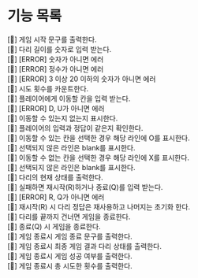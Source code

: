 # 기능 목록

[:deciduous_tree:] 게임 시작 문구를 출력한다.  
[:deciduous_tree:] 다리 길이를 숫자로 입력 받는다.  
    [:deciduous_tree:] [ERROR] 숫자가 아니면 에러  
    [:deciduous_tree:] [ERROR] 정수가 아니면 에러  
    [:deciduous_tree:] [ERROR] 3 이상 20 이하의 숫자가 아니면 에러  
[:deciduous_tree:] 시도 횟수를 카운트한다.  
[:deciduous_tree:] 플레이어에게 이동할 칸을 입력 받는다.  
    [:deciduous_tree:] [ERROR] D, U가 아니면 에러  
[:deciduous_tree:] 이동할 수 있는지 없는지 표시한다.  
    [:deciduous_tree:] 플레이어의 입력과 정답이 같은지 확인한다.  
    [:deciduous_tree:] 이동할 수 있는 칸을 선택한 경우 해당 라인에 O를 표시한다.  
        [:deciduous_tree:] 선택되지 않은 라인은 blank를 표시한다.  
    [:deciduous_tree:] 이동할 수 없는 칸을 선택한 경우 해당 라인에 X를 표시한다.  
        [:deciduous_tree:] 선택되지 않은 라인은 blank를 표시한다.  
[:deciduous_tree:] 다리의 현재 상태를 출력한다.  
[:deciduous_tree:] 실패하면 재시작(R)하거나 종료(Q)를 입력 받는다.  
    [:deciduous_tree:] [ERROR] R, Q가 아니면 에러  
[:deciduous_tree:] 재시작(R) 시 다리 정답은 재사용하고 나머지는 초기화 한다.  
[:deciduous_tree:] 다리를 끝까지 건너면 게임을 종료한다.  
[:deciduous_tree:] 종료(Q) 시 게임을 종료한다.  
[:deciduous_tree:] 게임 종료시 게임 종료 문구를 출력한다.  
[:deciduous_tree:] 게임 종료시 최종 게임 결과 다리 상태를 출력한다.  
[:deciduous_tree:] 게임 종료시 게임 성공 여부를 출력한다.  
[:deciduous_tree:] 게임 종료시 총 시도한 횟수를 출력한다.  
